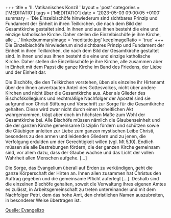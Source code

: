 +++
title = 'II. Vatikanisches Konzil '
layout = 'post'
categories = ['MEDITATIO']
tags = ['MEDITATIO']
date = '2023-05-03 09:00:05 +0100'
summary = 'Die Einzelbischöfe hinwiederum sind sichtbares Prinzip und Fundament der Einheit in ihren Teilkirchen, die nach dem Bild der Gesamtkirche gestaltet sind. In ihnen und aus ihnen besteht die eine und einzige katholische Kirche. Daher stellen die Einzelbischöfe je ihre Kirche, alle ....'
linkedsummaryImage = 'meditatio.jpg'
keepImageRatio = 'true'
+++
Die Einzelbischöfe hinwiederum sind sichtbares Prinzip und Fundament der Einheit in ihren Teilkirchen, die nach dem Bild der Gesamtkirche gestaltet sind. In ihnen und aus ihnen besteht die eine und einzige katholische Kirche. Daher stellen die Einzelbischöfe je ihre Kirche, alle zusammen aber in Einheit mit dem Papst die ganze Kirche im Band des Friedens, der Liebe und der Einheit dar.<!--more-->

Die Bischöfe, die den Teilkirchen vorstehen, üben als einzelne ihr Hirtenamt über den ihnen anvertrauten Anteil des Gottesvolkes, nicht über andere Kirchen und nicht über die Gesamtkirche aus. Aber als Glieder des Bischofskollegiums und rechtmäßige Nachfolger der Apostel sind sie aufgrund von Christi Stiftung und Vorschrift zur Sorge für die Gesamtkirche gehalten. Diese wird zwar nicht durch einen hoheitlichen Akt wahrgenommen, trägt aber doch im höchsten Maße zum Wohl der Gesamtkirche bei. Alle Bischöfe müssen nämlich die Glaubenseinheit und die der ganzen Kirche gemeinsame Disziplin fördern und schützen sowie die Gläubigen anleiten zur Liebe zum ganzen mystischen Leibe Christi, besonders zu den armen und leidenden Gliedern und zu jenen, die Verfolgung erdulden um der Gerechtigkeit willen (vgl. Mt 5,10). Endlich müssen sie alle Bestrebungen fördern, die der ganzen Kirche gemeinsam sind, vor allem dazu, dass der Glaube wachse und das Licht der vollen Wahrheit allen Menschen aufgehe. […]

Die Sorge, das Evangelium überall auf Erden zu verkündigen, geht die ganze Körperschaft der Hirten an. Ihnen allen zusammen hat Christus den Auftrag gegeben und die gemeinsame Pflicht auferlegt […]. Deshalb sind die einzelnen Bischöfe gehalten, soweit die Verwaltung ihres eigenen Amtes es zulässt, in Arbeitsgemeinschaft zu treten untereinander und mit dem Nachfolger Petri, dem das hohe Amt, den christlichen Namen auszubreiten, in besonderer Weise übertragen ist.



[Quelle: Evangelizo](https://evangeliumtagfuertag.org/DE/gospel)
